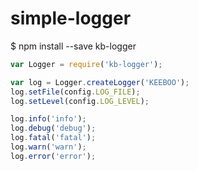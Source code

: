 # simple-logger

$ npm install --save kb-logger

```javascript
var Logger = require('kb-logger');

var log = Logger.createLogger('KEEBOO');
log.setFile(config.LOG_FILE);
log.setLevel(config.LOG_LEVEL);

log.info('info');
log.debug('debug');
log.fatal('fatal');
log.warn('warn');
log.error('error');
```
